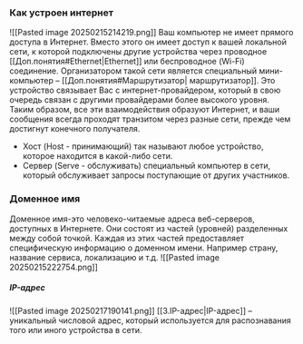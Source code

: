 ### Как устроен интернет
![[Pasted image 20250215214219.png]]
Ваш компьютер не имеет прямого доступа в Интернет. Вместо этого он имеет доступ к вашей локальной сети, к которой подключены другие устройства через проводное [[Доп.понятия#Ethernet|Ethernet]] или беспроводное (Wi-Fi) соединение. Организатором такой сети является специальный мини-компьютер – [[Доп.понятия#Маршрутизатор| маршрутизатор]]. Это устройство связывает Вас с интернет-провайдером, который в свою очередь связан с другими провайдерами более высокого уровня. Таким образом, все эти взаимодействия образуют Интернет, и ваши сообщения всегда проходят транзитом через разные сети, прежде чем достигнут конечного получателя.
- Хост
	(Host - принимающий) так называют любое устройство, которое находится в какой-либо сети.
- Сервер
	(Serve - обслуживать) специальный компьютер в сети, который обслуживает запросы поступающие от других участников.

### Доменное имя
Доменное имя-это человеко-читаемые адреса веб-серверов, доступных в Интернете. Они состоят из частей (уровней) разделенных между собой точкой. Каждая из этих частей предоставляет специфическую информацию о доменном имени. Например страну, название сервиса, локализацию и т.д.
![[Pasted image 20250215222754.png]]
##### IP-адрес
![[Pasted image 20250217190141.png]]
[[3.IP-адрес|IP-адрес]] – уникальный числовой адрес, который используется для распознавания того или иного устройства в сети.
